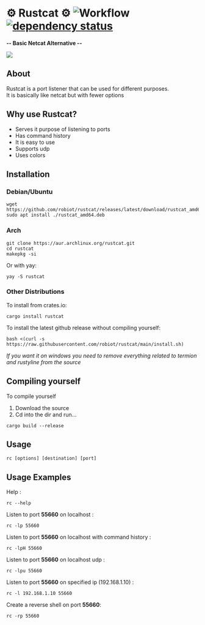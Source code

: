 # ⚙️ Rustcat ⚙️ ![Workflow](https://github.com/robiot/rustcat/actions/workflows/rust.yml/badge.svg) [![dependency status](https://deps.rs/crate/rustcat/0.0.2/status.svg)](https://deps.rs/crate/rustcat/0.0.2)

**-- Basic Netcat Alternative --**

<img src="https://raw.githubusercontent.com/robiot/rustcat/main/.github/assets/example.png"/>

About
------------------------
Rustcat is a port listener that can be used for different purposes.\
It is basically like netcat but with fewer options

Why use Rustcat?
------------------------
* Serves it purpose of listening to ports
* Has command history
* It is easy to use
* Supports udp
* Uses colors

Installation
------------------------
### Debian/Ubuntu
```
wget https://github.com/robiot/rustcat/releases/latest/download/rustcat_amd64.deb
sudo apt install ./rustcat_amd64.deb
```
### Arch
```
git clone https://aur.archlinux.org/rustcat.git
cd rustcat
makepkg -si
```
Or with yay:
```
yay -S rustcat
```
### Other Distributions
To install from crates.io:
```
cargo install rustcat
```
To install the latest github release without compiling yourself:
```
bash <(curl -s https://raw.githubusercontent.com/robiot/rustcat/main/install.sh)
```
*If you want it on windows you need to remove everything related to termion and rustyline from the source*

Compiling yourself
------------------------
To compile yourself
1. Download the source
2. Cd into the dir and run...
```
cargo build --release
```

Usage
------------------------
```
rc [options] [destination] [port]
```

Usage Examples
------------------------

Help :
```
rc --help
```
Listen to port **55660** on localhost :
```
rc -lp 55660
```
Listen to port **55660** on localhost with command history :
```
rc -lpH 55660
```
Listen to port **55660** on localhost udp :
```
rc -lpu 55660
```
Listen to port **55660** on specified ip (192.168.1.10) :
```
rc -l 192.168.1.10 55660
```
Create a reverse shell on port **55660**:
```
rc -rp 55660
```
